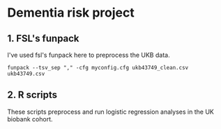 # Dementia risk project

## 1. FSL's funpack
I've used fsl's funpack here to preprocess the UKB data.

```funpack --tsv_sep "," -cfg myconfig.cfg ukb43749_clean.csv ukb43749.csv```

## 2. R scripts
These scripts preprocess and run logistic regression analyses in the UK biobank cohort. 
